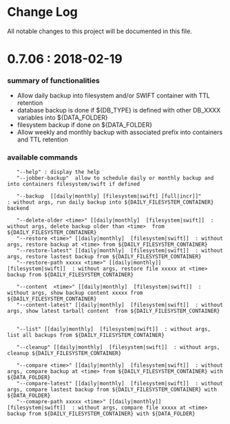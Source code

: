 # Change Log
All notable changes to this project will be documented in this file.

# 0.7.06 : 2018-02-19

### summary of functionalities
   - Allow daily backup into filesystem and/or SWIFT container with TTL retention
   - database backup is done if ${DB_TYPE} is defined with other DB_XXXX variables into ${DATA_FOLDER}
   - filesystem backup if done on ${DATA_FOLDER}
   - Allow weekly and monthly backup with associated prefix into containers and TTL retention
   
### available commands
       "--help" : display the help
       "--jobber-backup"  allow to schedule daily or monthly backup and into containers filesystem/swift if defined

       "--backup  [[daily|monthly] [filesystem|swift] [full|incr]]"          : without args, run daily backup into ${DAILY_FILESYSTEM_CONTAINER} backend

       "--delete-older <time>" [[daily|monthly]  [filesystem|swift]]  : without args, delete backup older than <time>  from ${DAILY_FILESYSTEM_CONTAINER}
       "--restore <time>" [[daily|monthly]  [filesystem|swift]]  : without args, restore backup at <time> from ${DAILY_FILESYSTEM_CONTAINER}
       "--restore-latest" [[daily|monthly]  [filesystem|swift]]  : without args, restore lastest backup from ${DAILY_FILESYSTEM_CONTAINER}
       "--restore-path xxxxx <time>" [[daily|monthly]]  [filesystem|swift]]  : without args, restore file xxxxx at <time> backup from ${DAILY_FILESYSTEM_CONTAINER}

       "--content  <time>" [[daily|monthly]  [filesystem|swift]]  : without args, show backup content xxxxx from ${DAILY_FILESYSTEM_CONTAINER}
       "--content-latest" [[daily|monthly]  [filesystem|swift]]  : without args, show latest tarball content  from ${DAILY_FILESYSTEM_CONTAINER}
   
   
       "--list" [[daily|monthly]  [filesystem|swift]]  : without args, list all backups from ${DAILY_FILESYSTEM_CONTAINER}

       "--cleanup" [[daily|monthly]  [filesystem|swift]]  : without args, cleanup ${DAILY_FILESYSTEM_CONTAINER}

       "--compare <time>" [[daily|monthly]  [filesystem|swift]]  : without args, compare backup at <time> from ${DAILY_FILESYSTEM_CONTAINER} with ${DATA_FOLDER}
       "--compare-latest" [[daily|monthly]  [filesystem|swift]]  : without args, compare lastest backup from ${DAILY_FILESYSTEM_CONTAINER} with ${DATA_FOLDER}
       "--comapre-path xxxxx <time>" [[daily|monthly]]  [filesystem|swift]]  : without args, compare file xxxxx at <time> backup from ${DAILY_FILESYSTEM_CONTAINER} with ${DATA_FOLDER}

